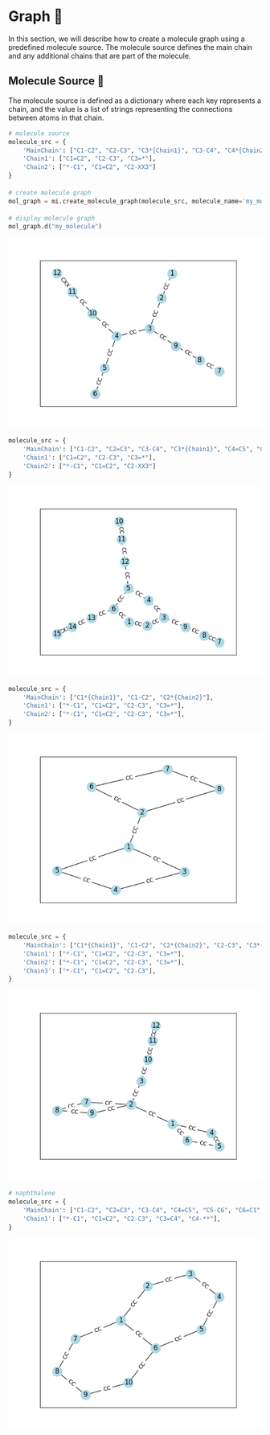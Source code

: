 # Graph 🧬

In this section, we will describe how to create a molecule graph using a predefined molecule source. The molecule source defines the main chain and any additional chains that are part of the molecule.

## Molecule Source 🧪

The molecule source is defined as a dictionary where each key represents a chain, and the value is a list of strings representing the connections between atoms in that chain.

```python
# molecule source
molecule_src = {
    'MainChain': ["C1-C2", "C2-C3", "C3*{Chain1}", "C3-C4", "C4*{Chain2}", "C4-C5", "C5-C6"],
    'Chain1': ["C1=C2", "C2-C3", "C3=*"],
    'Chain2': ["*-C1", "C1=C2", "C2-XX3"]
}

# create molecule graph
mol_graph = mi.create_molecule_graph(molecule_src, molecule_name='my_molecule')

# display molecule graph
mol_graph.d("my_molecule")
```

![Molecule Graph](./molecule_graph.png)

```python
molecule_src = {
    'MainChain': ["C1-C2", "C2=C3", "C3-C4", "C3*{Chain1}", "C4=C5", "C5*{Chain1}", "C5-C6", "C6=C1", "C6*{Chain2}"],
    'Chain1': ["C1=C2", "C2-C3", "C3=*"],
    'Chain2': ["*-C1", "C1=C2", "C2-XX3"]
}
```

![Molecule Graph](./pymolinfo-img2-1.8.0.png)

```python
molecule_src = {
    'MainChain': ["C1*{Chain1}", "C1-C2", "C2*{Chain2}"],
    'Chain1': ["*-C1", "C1=C2", "C2-C3", "C3=*"],
    'Chain2': ["*-C1", "C1=C2", "C2-C3", "C3=*"],
}
```

![Molecule Graph](./pymolinfo-img3-1.8.0.png)

```python
molecule_src = {
    'MainChain': ["C1*{Chain1}", "C1-C2", "C2*{Chain2}", "C2-C3", "C3*{Chain3}"],
    'Chain1': ["*-C1", "C1=C2", "C2-C3", "C3=*"],
    'Chain2': ["*-C1", "C1=C2", "C2-C3", "C3=*"],
    'Chain3': ["*-C1", "C1=C2", "C2-C3"],
}
```

![Molecule Graph](./pymolinfo-img4-1.8.0.png)

```python
# naphthalene
molecule_src = {
    'MainChain': ["C1-C2", "C2=C3", "C3-C4", "C4=C5", "C5-C6", "C6=C1", "C1*{Chain1}", "C6*{Chain1}"],
    'Chain1': ["*-C1", "C1=C2", "C2-C3", "C3=C4", "C4-**"],
}
```

![Molecule Graph](./pymolinfo-img5-1.8.0.png)